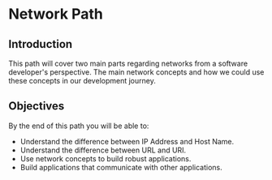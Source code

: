 # Network Path

## Introduction 
This path will cover two main parts regarding networks from a software developer's perspective.  The main network concepts and how we could use these concepts in our development journey.



## Objectives
By the end of this path you will be able to:
- Understand the difference between IP Address and Host Name. 
- Understand the difference between URL and URI.
- Use network concepts to build robust applications. 
- Build applications that communicate with other applications.

